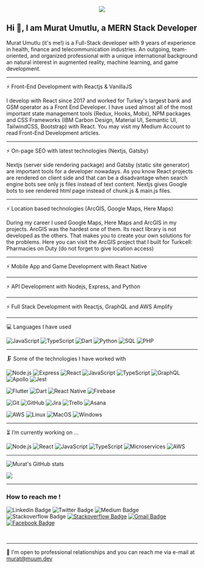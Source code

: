
<p align="center"> 
  <img src="https://profile-counter.glitch.me/muum/count.svg" />
</p>

## Hi 👋, I am Murat Umutlu, a MERN Stack Developer

Murat Umutlu (it's me!) is a Full-Stack developer with 9 years of experience in health, finance and telecommunication industries. An outgoing, team-oriented, and organized professional with a unique international background an natural interest in augmented reality, machine learning, and game development.

<hr />

⚡ Front-End Development with Reactjs & VanillaJS

I develop with React since 2017 and worked for Turkey's largest bank and GSM operator as a Front End Developer. I have used almost all of the most important state management tools (Redux, Hooks, Mobx), NPM packages and CSS Frameworks (IBM Carbon Design, Material UI, Semantic UI, TailwindCSS, Bootstrap) with React. You may visit my Medium Account to read Front-End Development articles.

<hr />

⚡ On-page SEO with latest technologies (Nextjs, Gatsby)

Nextjs (server side rendering package) and Gatsby (static site generator) are important tools for a developer nowadays. As you know React projects are rendered on client side and that can be a disadvantage when search engine bots see only js files instead of text content. Nextjs gives Google bots to see rendered html page instead of chunk.js & main.js files.

<hr />

⚡ Location based technologies (ArcGIS, Google Maps, Here Maps)

During my career I used Google Maps, Here Maps and ArcGIS in my projects. ArcGIS was the hardest one of them. Its react library is not developed as the others. That makes you to create your own solutions for the problems. Here you can visit the ArcGIS project that I built for Turkcell: Pharmacies on Duty (do not forget to give location access)

<hr />

⚡ Mobile App and Game Development with React Native

<hr />

⚡ API Development with Nodejs, Express, and Python

<hr />

⚡ Full Stack Development with Reactjs, GraphQL and AWS Amplify

<hr />

💻 Languages I have used 

![JavaScript](https://img.shields.io/badge/-JavaScript-333333?style=flat&logo=javascript)
![TypeScript](https://img.shields.io/badge/-TypeScript-333333?style=flat&logo=typescript)
![Dart](https://img.shields.io/badge/-Dart-333333?style=flat&logo=dart)
![Python](https://img.shields.io/badge/-Python-333333?style=flat&logo=python)
![SQL](https://img.shields.io/badge/-SQL-333333?style=flat&logo=postgresql)
![PHP](https://img.shields.io/badge/-PHP-333333?style=flat&logo=php)

<hr />

🗜 Some of the technologies I have worked with

![Node.js](https://img.shields.io/badge/-Node.js-333333?style=flat&logo=node.js&logoColor=339933)
![Express](http://img.shields.io/badge/-Expressjs-333333?style=flat&logo=javascript)
![React](https://img.shields.io/badge/-React-333333?style=flat&logo=React&logoColor=61DAFB)
![JavaScript](https://img.shields.io/badge/-JavaScript-333333?style=flat&logo=javascript)
![TypeScript](https://img.shields.io/badge/-TypeScript-333333?style=flat&logo=typescript)
![GraphQL](https://img.shields.io/badge/-Graphql-333333?style=flat&logo=graphql)
![Apollo](http://img.shields.io/badge/-Apollo-333333?style=flat&logo=graphql)
![Jest](http://img.shields.io/badge/-Jest-333333?style=flat&logo=jest)

![Flutter](http://img.shields.io/badge/-Flutter-333333?style=flat&logo=flutter)
![Dart](https://img.shields.io/badge/-Dart-333333?style=flat&logo=dart)
![React Native](http://img.shields.io/badge/-React%20Native-333333?style=flat&logo=react)
![Firebase](http://img.shields.io/badge/-Firebase-333333?style=flat&logo=firebase)

![Git](https://img.shields.io/badge/-Git-333333?style=flat&logo=git&logoColor=F05032)
![GitHub](https://img.shields.io/badge/-GitHub-333333?style=flat&logo=github&logoColor=FFFFFF)
![Jira](https://img.shields.io/badge/-Jira-333333?style=flat&logo=jira-software&logoColor=white&logoColor=0052CC)
![Trello](http://img.shields.io/badge/-Trello-333333?style=flat&logo=trello)
![Asana](http://img.shields.io/badge/-Asana-333333?style=flat&logo=asana)

![AWS](http://img.shields.io/badge/-AWS-333333?style=flat&logo=amazon)
![Linux](https://img.shields.io/badge/-Linux-333333?style=flat&logo=linux&logoColor=FCC624)
![MacOS](http://img.shields.io/badge/-Mac%20OS-333333?style=flat&logo=apple)
![Windows](http://img.shields.io/badge/-Windows-333333?style=flat&logo=windows)

<hr />

⏳ I’m currently working on ...

![Node.js](https://img.shields.io/badge/-Node.js-333333?style=flat&logo=node.js&logoColor=339933)
![React](https://img.shields.io/badge/-React-333333?style=flat&logo=React&logoColor=61DAFB)
![JavaScript](https://img.shields.io/badge/-JavaScript-333333?style=flat&logo=javascript)
![TypeScript](https://img.shields.io/badge/-TypeScript-333333?style=flat&logo=typescript)
![Microservices](http://img.shields.io/badge/-Microservices-333333?style=flat&logo=microservices)
![AWS](http://img.shields.io/badge/-AWS-333333?style=flat&logo=amazon)

<hr />

![Murat's GitHub stats](https://github-readme-stats.vercel.app/api?username=muum&show_icons=true&theme=tokyonight)

<img align="center" src="https://github-readme-stats.vercel.app/api/top-langs/?username=muum&layout=compact&theme=onedark&hide=html,jupyter+notebook,java,objective-c" />	

<hr />

### How to reach me !

![Linkedin Badge](https://img.shields.io/twitter/url?color=lightblue&label=muratumutlu&logo=linkedin&logoColor=lightblue&style=for-the-badge&url=https%3A%2F%2Fwww.linkedin.com%2Fin%2Fmuratumutlu)
![Twitter Badge](https://img.shields.io/twitter/url?color=blue&label=muumdev&logo=twitter&logoColor=blue&style=for-the-badge&url=https%3A%2F%2Fwww.twitter.com%2Fin%2Fmuumdev)
![Medium Badge](https://img.shields.io/twitter/url?color=black&label=muumdev&logo=medium&logoColor=black&style=for-the-badge&url=https%3A%2F%2Fmedium.medium.com)
![Stackoverflow Badge](https://img.shields.io/twitter/url?color=orange&label=muumdev&logo=stackoverflow&logoColor=orange&style=for-the-badge&url=https%3A%2F%2Fstackoverflow.com/users/3732114)
[![Stackoverflow Badge](https://img.shields.io/badge/muumdev-gray?logo=stackoverflow&style=for-the-badge)](https://www.stackoverflow.com/users/3732114)
[![Gmail Badge](https://img.shields.io/badge/muumdev-gray?logo=gmail&style=for-the-badge)](mailto:murat@muum.dev)
[![Facebook Badge](https://img.shields.io/badge/muumdev-gray?logo=facebook&style=for-the-badge)](https://www.facebook.com/muumdev/)


<br />
<hr />

[gmail]: mailto:murat@muum.dev
[Dev]: https://dev.to/muumdev
[Stackoverflow]: https://stackoverflow.com/users/3732114
[Facebook]: https://www.facebook.com/muumdev

💬 I'm open to professional relationships and you can reach me via e-mail at murat@muum.dev
